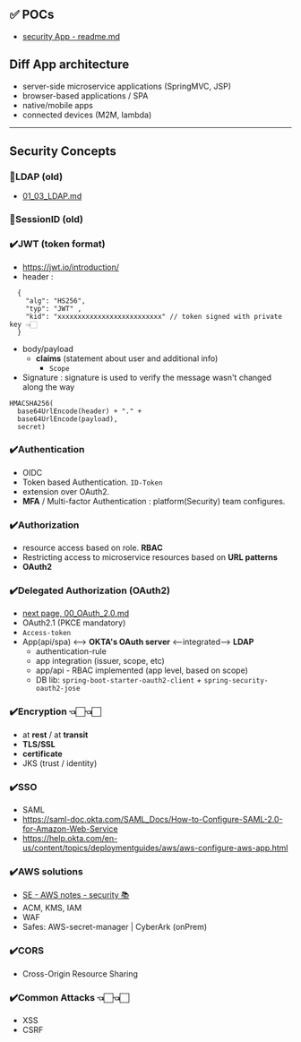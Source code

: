 ## ✅ POCs
- [security App - readme.md](../../../src/main/java/microservice/securityApp/readme.md)

## Diff App architecture
- server-side microservice applications (SpringMVC, JSP)
- browser-based applications / SPA 
- native/mobile apps
- connected devices (M2M, lambda) 

--- 
## Security Concepts
### 🔶LDAP (old)
- [01_03_LDAP.md](01_03_LDAP.md)

### 🔶SessionID (old)

### ✔️JWT (token format)
- https://jwt.io/introduction/
- header : 
```
  { 
    "alg": "HS256", 
    "typ": "JWT" , 
    "kid": "xxxxxxxxxxxxxxxxxxxxxxxxxx" // token signed with private key 👈🏻
  } 
```
- body/payload
    - **claims** (statement about user and additional info)
        - `Scope`
- Signature : signature is used to verify the message wasn't changed along the way
```
HMACSHA256(
  base64UrlEncode(header) + "." +
  base64UrlEncode(payload),
  secret)
```

### ✔️Authentication
- OIDC
- Token based Authentication.  `ID-Token`
- extension over OAuth2.
- **MFA** / Multi-factor Authentication : platform(Security) team configures.

### ✔️Authorization
- resource access based on role. **RBAC**
- Restricting access to microservice resources based on **URL patterns**
- **OAuth2**

### ✔️Delegated Authorization (OAuth2)
- [next page, 00_OAuth_2.0.md](../../../src/main/java/microservice/securityApp/README_OAuth2.md)
- OAuth2.1 (PKCE mandatory)
- `Access-token`
- App(api/spa) <--> **OKTA's OAuth server** <--integrated--> **LDAP**
  - authentication-rule
  - app integration (issuer, scope, etc)
  - app/api - RBAC implemented (app level, based on scope)
  - DB lib: `spring-boot-starter-oauth2-client` + `spring-security-oauth2-jose`

### ✔️Encryption 👈🏻👈🏻
- at **rest** / at **transit**
- **TLS/SSL**
- **certificate** 
- JKS (trust / identity)

### ✔️SSO
- SAML
- https://saml-doc.okta.com/SAML_Docs/How-to-Configure-SAML-2.0-for-Amazon-Web-Service
- https://help.okta.com/en-us/content/topics/deploymentguides/aws/aws-configure-aws-app.html

### ✔️AWS solutions 
- [SE - AWS notes - security 📚](https://github.com/lekhrajdinkar/solution-engineer/tree/main/docs/01_aws/06_Security)
- ACM, KMS, IAM
- WAF
- Safes: AWS-secret-manager | CyberArk (onPrem)

### ✔️CORS
- Cross-Origin Resource Sharing

### ✔️Common Attacks 👈🏻👈🏻
- XSS
- CSRF 


